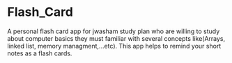 # Flash_Card
A personal flash card app for jwasham study plan
who are willing to study about computer basics they must familiar with several concepts like(Arrays, linked list, memory managment,...etc). This app helps to remind your short notes as a flash cards.
